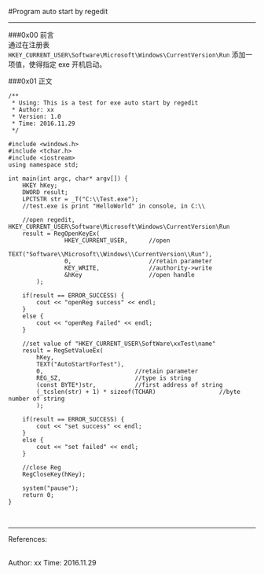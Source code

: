 #Program auto start by regedit  

--------------------------   
###0x00 前言  
通过在注册表 `HKEY_CURRENT_USER\Software\Microsoft\Windows\CurrentVersion\Run` 添加一项值，使得指定 exe 开机启动。


###0x01 正文  

	/**	 * Using: This is a test for exe auto start by regedit	 * Author: xx	 * Version: 1.0	 * Time: 2016.11.29	 */	#include <windows.h>	#include <tchar.h>	#include <iostream>	using namespace std;	int main(int argc, char* argv[]) {	    HKEY hKey;	    DWORD result;	    LPCTSTR str = _T("C:\\Test.exe");		//test.exe is print "HelloWorld" in console, in C:\\	    //open regedit, HKEY_CURRENT_USER\Software\Microsoft\Windows\CurrentVersion\Run	    result = RegOpenKeyEx(	                HKEY_CURRENT_USER,      //open	                TEXT("Software\\Microsoft\\Windows\\CurrentVersion\\Run"),	                0,                      //retain parameter	                KEY_WRITE,              //authority->write	                &hKey                   //open handle	        );	    if(result == ERROR_SUCCESS) {	        cout << "openReg success" << endl;	    }	    else {	        cout << "openReg Failed" << endl;	    }	    //set value of "HKEY_CURRENT_USER\SoftWare\xxTest\name"	    result = RegSetValueEx(	        hKey,             	        TEXT("AutoStartForTest"),   	        0,                          //retain parameter	        REG_SZ,                     //type is string	        (const BYTE*)str,           //first address of string	        (_tcslen(str) + 1) * sizeof(TCHAR)                  //byte number of string	        );	    if(result == ERROR_SUCCESS) {	        cout << "set success" << endl;	    }	    else {	        cout << "set failed" << endl;	    }		    //close Reg	    RegCloseKey(hKey);	    system("pause");	    return 0;	}



</br> 

---------------------------   
References:  

</br>
Author: xx  
Time: 2016.11.29  

